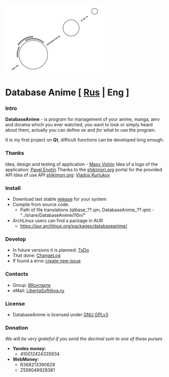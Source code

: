 ![Logo](./images/DBA_logo_m.png)

# Database Anime [ [Rus](./README.md) | Eng ]

### Intro

**DatabaseAnime** - is program for management of your anime, manga, amv and dorama
which you ever watched, you want to look or simply heard about them, actually
you can define *as* and *for what* to use the program.

It is my first project on **Qt**, difficult functions can be developed long enough.

### Thanks

Idea, design and testing of application - [Maxx Volniy](https://vk.com/id233189085)
Idea of a logo of the application: [Pavel Enotin](https://vk.com/everydayiamsuffering)
Thanks to the [shikimori.org](http://shikimori.org) portal for the provided API
Idea of use API [shikimori.org](http://shikimori.org): [Vlados Kurtukov](https://vk.com/vlados776)

### Install
- Download last stable [release](https://github.com/LibertaSoft/DatabaseAnime/releases) for your system
- Compile from source code.
  - Path of file translations (qtbase_??.qm, DatabaseAnime_??.qm) - "../share/DatabaseAnime/l10n/"
- ArchLinux users can find a package in AUR
  - https://aur.archlinux.org/packages/databaseanime/

### Develop
- In future versions it is planned: [ToDo](./ToDo.md)
- That done: [ChangeLog](./ChangeLog.md)
- If found a error [create new issue](https://github.com/LibertaSoft/DatabaseAnime/issues/new)

### Contacts
- Group: [ВКонтакте](https://vk.com/db_anime)
- eMail: [LibertaSoft@ya.ru](mailto:libertasoft@ya.ru)

### License
- DatabaseAnime is licensed under [GNU GPLv3](./LICENSE)

### Donation
*We will be very grateful if you send the decimal sum to one of these purses*
- **Yandex money:**
  - 410012424335934
- **WebMoney:**
  - R368213390629
  - Z559048928381
